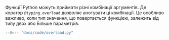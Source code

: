 Функції Python можуть приймати різні комбінації аргументів. Де коратор `@typing.overload` дозволяє анотувати ці комбінації. Це особливо
важливо, коли тип значення, що повертається функцією, залежить від типу двох або Більше параметрів.


```python
--8<-- "docs/code/overload.py"
```
